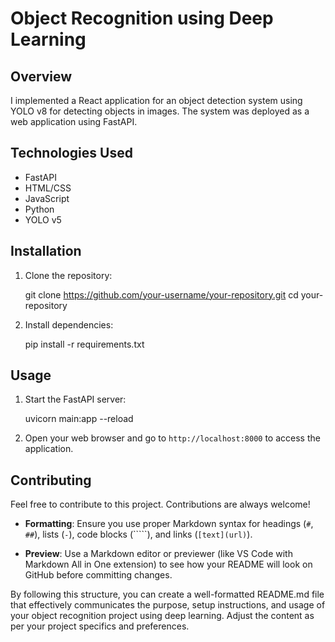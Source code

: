 
# Object Recognition using Deep Learning

## Overview
I implemented a React application for an object detection system using YOLO v8 for detecting objects in images. The system was deployed as a web application using FastAPI.

## Technologies Used
- FastAPI
- HTML/CSS
- JavaScript
- Python
- YOLO v5



## Installation
1. Clone the repository:

   git clone https://github.com/your-username/your-repository.git
   cd your-repository
  

2. Install dependencies:
   
   pip install -r requirements.txt
   

## Usage
1. Start the FastAPI server:
   
   uvicorn main:app --reload
   

2. Open your web browser and go to `http://localhost:8000` to access the application.



## Contributing
Feel free to contribute to this project. Contributions are always welcome!



- **Formatting**: Ensure you use proper Markdown syntax for headings (`#`, `##`), lists (`-`), code blocks (`````), and links (`[text](url)`).
  
- **Preview**: Use a Markdown editor or previewer (like VS Code with Markdown All in One extension) to see how your README will look on GitHub before committing changes.

By following this structure, you can create a well-formatted README.md file that effectively communicates the purpose, setup instructions, and usage of your object recognition project using deep learning. Adjust the content as per your project specifics and preferences.
